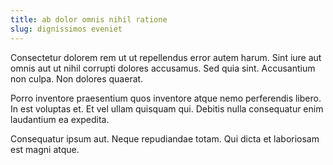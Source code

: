 ```yaml
---
title: ab dolor omnis nihil ratione
slug: dignissimos eveniet
---
```


Consectetur dolorem rem ut ut repellendus error autem harum. Sint iure aut omnis aut ut nihil corrupti dolores accusamus. Sed quia sint. Accusantium non culpa. Non dolores quaerat.

Porro inventore praesentium quos inventore atque nemo perferendis libero. In est voluptas et. Et vel ullam quisquam qui. Debitis nulla consequatur enim laudantium ea expedita.

Consequatur ipsum aut. Neque repudiandae totam. Qui dicta et laboriosam est magni atque.
